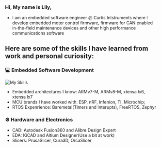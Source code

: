 ### Hi, My name is Lily,
- I am an embedded software engineer @ Curtis Intstruments where I develop embedded motor control firmware, firmware for CAN enabled in-the-field maintenance devices and other high performance communications software
## Here are some of the skills I have learned from work and personal curiosity:
### 💻 Embedded Software Development
![My Skills](https://skillicons.dev/icons?i=c,cpp,cmake,python&theme=dark)
* Embedded architectures I know: ARMv7-M, ARMv8-M, xtensa lx6, xtensa lx7
* MCU brands I have worked with: ESP, nRF, Infenion, TI, Microchip;
* RTOS Expenrience: Baremetal(Timers and Interupts), FreeRTOS, Zephyr

### ⚙️ Hardware and Electronics
* CAD: Autodesk Fusion360 and Alibre Design Expert
* EDA: KiCAD and Altium Designer(Use a bit at work)
* Slicers: PrusaSlicer, Cura3D, OrcaSlicer
